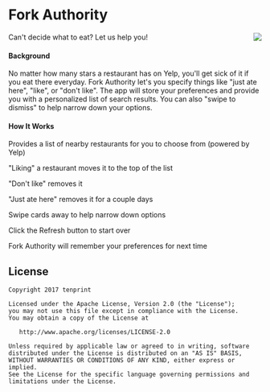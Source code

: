 # Fork Authority

<img src="https://cloud.githubusercontent.com/assets/11450465/18818300/b78559a6-8343-11e6-8869-e0a2d0266eaa.gif" align="right">

Can't decide what to eat? Let us help you!

#### Background

No matter how many stars a restaurant has on Yelp, you'll get sick of it if you eat there everyday.  Fork Authority let's you specify things like "just ate here", "like", or "don't like".  The app will store your preferences and provide you with a personalized list of search results.  You can also "swipe to dismiss" to help narrow down your options.

#### How It Works

Provides a list of nearby restaurants for you to choose from (powered by Yelp)

"Liking" a restaurant moves it to the top of the list

"Don't like" removes it
 
"Just ate here" removes it for a couple days

Swipe cards away to help narrow down options

Click the Refresh button to start over

Fork Authority will remember your preferences for next time


License
--------

    Copyright 2017 tenprint

    Licensed under the Apache License, Version 2.0 (the "License");
    you may not use this file except in compliance with the License.
    You may obtain a copy of the License at

       http://www.apache.org/licenses/LICENSE-2.0

    Unless required by applicable law or agreed to in writing, software
    distributed under the License is distributed on an "AS IS" BASIS,
    WITHOUT WARRANTIES OR CONDITIONS OF ANY KIND, either express or implied.
    See the License for the specific language governing permissions and
    limitations under the License.
